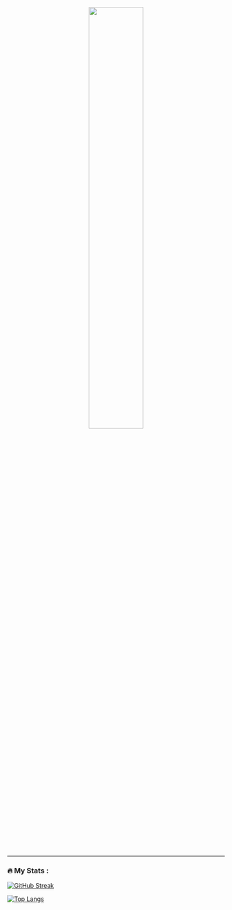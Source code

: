 <div id="header" align="center">
<img src="https://media.giphy.com/media/jdPMeyv9rn0hZHh8n9/giphy.gif" width="50%"/>
</div>

<img src="https://komarev.com/ghpvc/?username=aniketb03&style=flat-square&color=blue" alt=""/>

---

### :fire: My Stats :

[![GitHub Streak](http://github-readme-streak-stats.herokuapp.com?user=aniketb03&theme=highcontrast&hide_border=true&date_format=M%20j%5B%2C%20Y%5D)](https://git.io/streak-stats)

[![Top Langs](https://github-readme-stats.vercel.app/api/top-langs/?username=aniketb03&layout=compact&theme=vision-friendly-dark)](https://github.com/anuraghazra/github-readme-stats)
